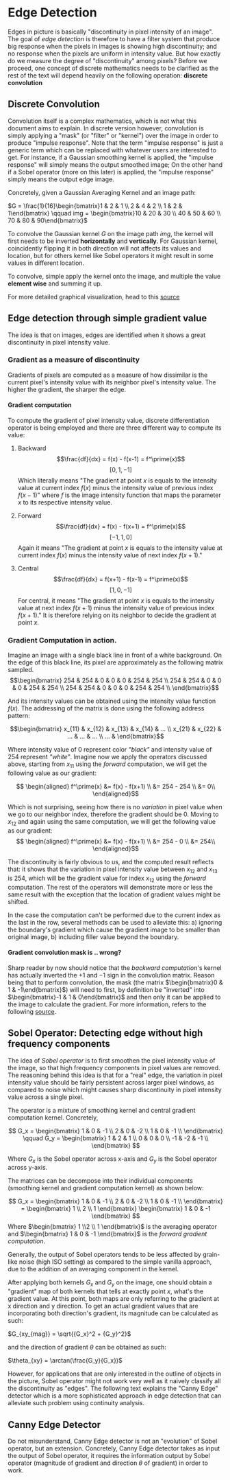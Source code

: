 # Edge Detection

Edges in picture is basically "discontinuity in pixel intensity of an image". The goal of *edge detection* is therefore to have a filter system that produce big response when the pixels in images is showing high discontinuity; and no response when the pixels are uniform in intensity value. But how exactly do we measure the degree of "discontinuity" among pixels? Before we proceed, one concept of discrete mathematics needs to be clarified as the rest of the text will depend heavily on the following operation: **discrete convolution**

## Discrete Convolution
Convolution itself is a complex mathematics, which is not what this document aims to explain. In discrete version however, convolution is simply applying a "mask" (or "filter" or "kernel") over the image in order to produce "impulse response". Note that the term "impulse response" is just a generic term which can be replaced with whatever users are interested to get. For instance, if a Gaussian smoothing kernel is applied, the "impulse response" will simply means the output smoothed image; On the other hand if a Sobel operator (more on this later) is applied, the "impulse response" simply means the output edge image. 

Concretely, given a Gaussian Averaging Kernel and an image path:

$G = \frac{1}{16}\begin{bmatrix}1 & 2 & 1 \\ 2 & 4 & 2 \\ 1 & 2 & 1\end{bmatrix} \qquad img = \begin{bmatrix}10 & 20 & 30 \\ 40 & 50 & 60 \\ 70 & 80 & 90\end{bmatrix}$

To convolve the Gaussian kernel $G$ on the image path $img$, the kernel will first needs to be inverted **horizontally** and **vertically**. For Gaussian kernel, coincidently flipping it in both direction will not affects its values and location, but for others kernel like Sobel operators it might result in some values in different location.

To convolve, simple apply the kernel onto the image, and multiple the value **element wise** and summing it up. 

For more detailed graphical visualization, head to this [source](https://www.tutorialspoint.com/dip/concept_of_convolution.htm)


## Edge detection through simple gradient value
The idea is that on images, edges are identified when it shows a great discontinuity in pixel intensity value.

### Gradient as a measure of discontinuity
Gradients of pixels are computed as a measure of how dissimilar is the current pixel's intensity value with its neighbor pixel's intensity value. The higher the gradient, the sharper the edge. 

#### Gradient computation
To compute the gradient of pixel intensity value, discrete differentiation operator is being employed and there are three different way to compute its value:

1. Backward
$$\frac{df}{dx} = f(x) - f(x-1) = f^\prime(x)$$$$[0, 1, -1]$$
Which literally means "The gradient at point $x$ is equals to the intensity value at current index $f(x)$ minus the intensity value of previous index $f(x-1)$" where $f$ is the image intensity function that maps the parameter $x$ to its respective intensity value.

2. Forward
$$\frac{df}{dx} = f(x) - f(x+1) = f^\prime(x)$$$$[-1, 1, 0]$$
Again it means "The gradient at point $x$ is equals to the intensity value at current index $f(x)$ minus the intensity value of next index $f(x+1)$."

3. Central
$$\frac{df}{dx} = f(x+1) - f(x-1) = f^\prime(x)$$$$[1, 0, -1]$$
For central, it means "The gradient at point $x$ is equals to the intensity value at next index $f(x+1)$ minus the intensity value of previous index $f(x+1)$." It is therefore relying on its neighbor to decide the gradient at point $x$.

### Gradient Computation in action.
Imagine an image with a single black line in front of a white background. On the edge of this black line, its pixel are approximately as the following matrix sampled. 
$$\begin{bmatrix}
254 & 254 & 0 & 0 & 0 & 254 & 254 \\
254 & 254 & 0 & 0 & 0 & 254 & 254 \\ 
254 & 254 & 0 & 0 & 0 & 254 & 254 \\
\end{bmatrix}$$

And its intensity values can be obtained using the intensity value function $f(x)$. The addressing of the matrix is done using the following address pattern:

$$\begin{bmatrix}
x_{11} & x_{12} & x_{13} & x_{14} &  ... \\
x_{21} & x_{22} & ... & ... & ... \\
... & 
\end{bmatrix}$$

Where intensity value of 0 represent color *"black"* and intensity value of 254 represent *"white"*. Imagine now we apply the operators discussed above, starting from $x_{11}$ using the *forward* computation, we will get the following value as our gradient:

$$
\begin{aligned} 
f^\prime(x) &= f(x) - f(x+1) \\
 &= 254 - 254 \\
 &= 0\\
\end{aligned}$$

Which is not surprising, seeing how there is no *variation* in pixel value when we go to our neighbor index, therefore the gradient should be 0. Moving to $x_{12}$ and again using the same computation, we will get the following value as our gradient:
$$
\begin{aligned} 
f^\prime(x) &= f(x) - f(x+1) \\
 &= 254 - 0 \\
 &= 254\\
\end{aligned}$$

The discontinuity is fairly obvious to us, and the computed result reflects that: it shows that the variation in pixel intensity value between $x_{12}$ and $x_{13}$ is $254$, which will be the gradient value for index $x_{12}$ using the *forward* computation. The rest of the operators will demonstrate more or less the same result with the exception that the location of gradient values might be shifted. 

In the case the computation can't be performed due to the current index as the last in the row, several methods can be used to alleviate this: a) ignoring the boundary's gradient which cause the gradient image to be smaller than original image, b) including filler value beyond the boundary. 

#### Gradient convolution mask is .. wrong? 
Sharp reader by now should notice that the *backward computation*'s kernel has actually inverted the $+1$ and $-1$ sign in the convolution matrix. Reason being that to perform convolution, the mask (the matrix $\begin{bmatrix}0 & 1 & -1\end{bmatrix}$) will need to first, by definition be "inverted" into $\begin{bmatrix}-1 & 1 & 0\end{bmatrix}$ and then only it can be applied to the image to calculate the gradient. For more information, refers to the following [source](https://www.tutorialspoint.com/dip/concept_of_convolution.htm).

## Sobel Operator: Detecting edge without high frequency components
The idea of *Sobel operator* is to first smoothen the pixel intensity value of the image, so that high frequency components in pixel values are removed. The reasoning behind this idea is that for a "real" edge, the variation in pixel intensity value should be fairly persistent across larger pixel windows, as compared to noise which might causes sharp discontinuity in pixel intensity value across a single pixel. 

The operator is a mixture of smoothing kernel and central gradient computation kernel. Concretely, 

$$ G_x = 
\begin{bmatrix}
1 & 0 & -1 \\
2 & 0 & -2 \\
1 & 0 & -1 \\
\end{bmatrix}
\qquad G_y = 
\begin{bmatrix}
1 & 2 & 1 \\
0 & 0 & 0 \\
-1 & -2 & -1 \\
\end{bmatrix}
$$

Where $G_x$ is the Sobel operator across x-axis and $G_y$ is the Sobel operator across y-axis. 

The matrices can be decompose into their individual components (smoothing kernel and gradient computation kernel) as shown below:

$$ G_x = 
\begin{bmatrix}
1 & 0 & -1 \\
2 & 0 & -2 \\
1 & 0 & -1 \\
\end{bmatrix}
= \begin{bmatrix}
1 \\ 2 \\ 1
\end{bmatrix}
\begin{bmatrix}
1 & 0 & -1
\end{bmatrix}
$$
Where $\begin{bmatrix} 1 \\2 \\ 1 \end{bmatrix}$ is the averaging operator and $\begin{bmatrix} 1 & 0 & -1 \end{bmatrix}$ is the *forward gradient computation*.

Generally, the output of Sobel operators tends to be less affected by grain-like noise (high ISO setting) as compared to the simple vanilla approach, due to the addition of an averaging component in the kernel.

After applying both kernels $G_x$ and $G_y$ on the image, one should obtain a "gradient" map of both kernels that tells at exactly point $x$, what's the gradient value. At this point, both maps are only referring to the gradient at x direction and y direction. To get an actual gradient values that are incorporating both direction's gradient, its magnitude can be calculated as such:

$G_{xy_{mag}} = \sqrt{{G_x}^2 + {G_y}^2}$ 

and the direction of gradient $\theta$ can be obtained as such:

$\theta_{xy} = \arctan(\frac{G_y}{G_x})$

However, for applications that are only interested in the outline of objects in the picture, Sobel operator might not work very well as it naively classify all the discontinuity as "edges". The following text explains the "Canny Edge" detector which is a more sophisticated approach in edge detection that can alleviate such problem using continuity analysis.

## Canny Edge Detector
Do not misunderstand, Canny Edge detector is not an "evolution" of Sobel operator, but an extension. Concretely, Canny Edge detector takes as input the output of Sobel operator, it requires the information output by Sobel operator (magnitude of gradient and direction $\theta$ of gradient) in order to work.

<!--stackedit_data:
eyJoaXN0b3J5IjpbLTMwNzA5MjkyNl19
-->